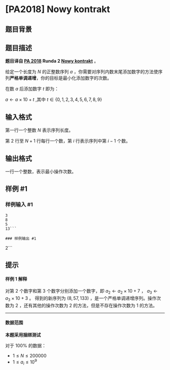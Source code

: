 # [PA2018] Nowy kontrakt

## 题目背景



## 题目描述

**题目译自 [PA 2018](https://sio2.mimuw.edu.pl/c/pa-2018-1/dashboard/) Runda 2 [Nowy kontrakt](https://sio2.mimuw.edu.pl/c/pa-2018-1/p/kon/)** 。

给定一个长度为 $N$ 的正整数序列 $a$ ，你需要对序列内数末尾添加数字的方法使序列**严格单调递增**，你的目标是最小化添加数字的次数。

在数 $a$ 后添加数字 $t$ 即为：

$a \gets a \times 10 + t$ ,其中 $t \in \{0,1,2,3,4,5,6,7,8,9\}$



## 输入格式

第一行一个整数 $N$ 表示序列长度。

第 $2$ 行至 $N+1$ 行每行一个数，第 $i$ 行表示序列中第 $i-1$ 个数。

## 输出格式

一行一个整数，表示最小操作次数。

## 样例 #1

### 样例输入 #1
```
3
8
5
13```

### 样例输出 #1

```
2```

## 提示

#### 样例 1 解释

对第 $2$ 个数字和第 $3$ 个数字分别添加一个数字，即 $a_2 \gets a_2 \times 10 + 7$ ， $a_3 \gets a_3 \times 10 + 3$ 。 得到的新序列为 $(8,57,133)$ ，是一个严格单调递增序列。操作次数为 $2$ ，还有其他的操作次数为 $2$ 的方法，但是不存在操作次数为 $1$ 的方法。

------------

#### 数据范围

**本题采用捆绑测试**

对于 $100\%$ 的数据：

- $1 \le N \le 200000$ 
- $1 \le a_i \le 10^9$ 
